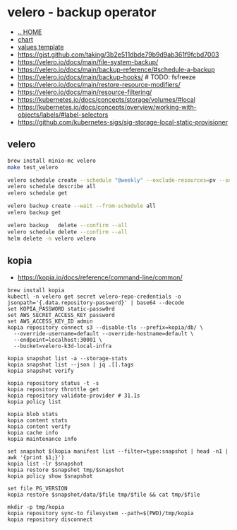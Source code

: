 # velero - backup operator

- [.. HOME](../../../README.md)
- [chart](../../../charts/velero/README.md)
- [values template](velero.tpl)
- https://gist.github.com/taking/3b2e511dbde79b9d9ab361f9fcbd7003
- https://velero.io/docs/main/file-system-backup/
- https://velero.io/docs/main/backup-reference/#schedule-a-backup
- https://velero.io/docs/main/backup-hooks/ # TODO: fsfreeze
- https://velero.io/docs/main/restore-resource-modifiers/ 
- https://velero.io/docs/main/resource-filtering/
- https://kubernetes.io/docs/concepts/storage/volumes/#local
- https://kubernetes.io/docs/concepts/overview/working-with-objects/labels/#label-selectors
- https://github.com/kubernetes-sigs/sig-storage-local-static-provisioner

## velero

``` sh
brew install minio-mc velero
make test_velero

velero schedule create --schedule "@weekly" --exclude-resources=pv --snapshot-volumes=false all
velero schedule describe all
velero schedule get

velero backup create --wait --from-schedule all
velero backup get

velero backup   delete --confirm --all 
velero schedule delete --confirm --all
helm delete -n velero velero
```

## kopia

- https://kopia.io/docs/reference/command-line/common/

```fish
brew install kopia
kubectl -n velero get secret velero-repo-credentials -o jsonpath='{.data.repository-password}' | base64 --decode
set KOPIA_PASSWORD static-passw0rd
set AWS_SECRET_ACCESS_KEY password
set AWS_ACCESS_KEY_ID admin
kopia repository connect s3 --disable-tls --prefix=kopia/db/ \
  --override-username=default --override-hostname=default \
  --endpoint=localhost:30001 \
  --bucket=velero-k3d-local-infra

kopia snapshot list -a --storage-stats
kopia snapshot list --json | jq .[].tags
kopia snapshot verify

kopia repository status -t -s
kopia repository throttle get
kopia repository validate-provider # 31.1s
kopia policy list

kopia blob stats
kopia content stats
kopia content verify
kopia cache info
kopia maintenance info

set snapshot $(kopia manifest list --filter=type:snapshot | head -n1 | awk '{print $1;}')
kopia list -lr $snapshot
kopia restore $snapshot tmp/$snapshot
kopia policy show $snapshot

set file PG_VERSION
kopia restore $snapshot/data/$file tmp/$file && cat tmp/$file

mkdir -p tmp/kopia
kopia repository sync-to filesystem --path=$(PWD)/tmp/kopia
kopia repository disconnect
```
